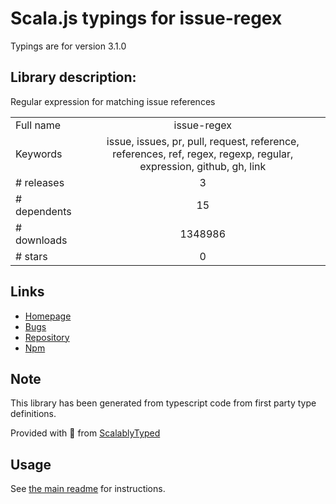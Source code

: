 
# Scala.js typings for issue-regex

Typings are for version 3.1.0

## Library description:
Regular expression for matching issue references

|                    |                 |
| ------------------ | :-------------: |
| Full name          | issue-regex |
| Keywords           | issue, issues, pr, pull, request, reference, references, ref, regex, regexp, regular, expression, github, gh, link |
| # releases         | 3 |
| # dependents       | 15 |
| # downloads        | 1348986 |
| # stars            | 0 |

## Links
- [Homepage](https://github.com/sindresorhus/issue-regex#readme)
- [Bugs](https://github.com/sindresorhus/issue-regex/issues)
- [Repository](https://github.com/sindresorhus/issue-regex)
- [Npm](https://www.npmjs.com/package/issue-regex)
    


## Note
This library has been generated from typescript code from first party type definitions.

Provided with :purple_heart: from [ScalablyTyped](https://github.com/oyvindberg/ScalablyTyped)

## Usage
See [the main readme](../../readme.md) for instructions.



